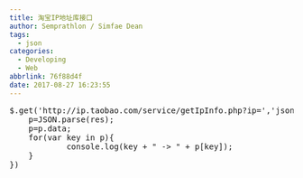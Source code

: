 ```yaml
---
title: 淘宝IP地址库接口
author: Semprathlon / Simfae Dean
tags:
  - json
categories:
  - Developing
  - Web
abbrlink: 76f88d4f
date: 2017-08-27 16:23:55
---
```

 <pre class="lang:js decode:true " >$.get('http://ip.taobao.com/service/getIpInfo.php?ip=','json',function(res){
	p=JSON.parse(res);
	p=p.data;
	for(var key in p){
            console.log(key + " -&gt; " + p[key]);
	}
})</pre> 
